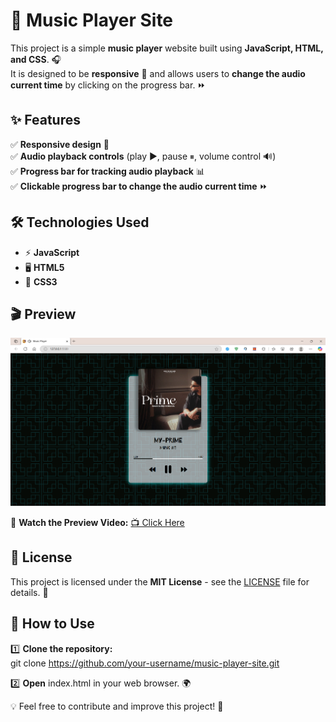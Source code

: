 # 🎵 Music Player Site  

This project is a simple **music player** website built using **JavaScript, HTML, and CSS**. 🎧  
It is designed to be **responsive** 📱 and allows users to **change the audio current time** by clicking on the progress bar. ⏩  

## ✨ Features  

✅ **Responsive design** 📱  
✅ **Audio playback controls** (play ▶️, pause ⏸, volume control 🔊)  
✅ **Progress bar for tracking audio playback** 📊  
✅ **Clickable progress bar to change the audio current time** ⏩  

## 🛠️ Technologies Used  

- ⚡ **JavaScript**  
- 🖥️ **HTML5**  
- 🎨 **CSS3**  

## 🎬 Preview  

![Music Player Site Preview](preview-image.png)  

🎥 **Watch the Preview Video:** [📺 Click Here](https://drive.google.com/file/d/1ZTa4AxZ0umfMD0NHVXmLykIIJk7LPHWz/view?usp=sharing)  

## 📜 License  

This project is licensed under the **MIT License** - see the [LICENSE](LICENSE) file for details. 📄  

## 🚀 How to Use  

1️⃣ **Clone the repository:**  
   git clone https://github.com/your-username/music-player-site.git
   
2️⃣ **Open** index.html in your web browser. 🌍

💡 Feel free to contribute and improve this project! 🚀
